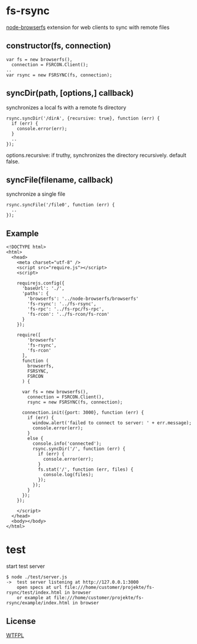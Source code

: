 # fs-rsync

[node-browserfs](https://github.com/kruemelo/node-browserfs) extension for web clients to sync with remote files

## constructor(fs, connection)

```
var fs = new browserfs(), 
  connection = FSRCON.Client();
..  
var rsync = new FSRSYNC(fs, connection);
```

## syncDir(path, [options,] callback)

synchronizes a local fs with a remote fs directory

```
rsync.syncDir('/dirA', {recursive: true}, function (err) {
  if (err) {
    console.error(err);
  }
  ..
});
```

options.recursive: if truthy, synchronizes the directory recursively. default false.

## syncFile(filename, callback)

synchronize a single file

```
rsync.syncFile('/file0', function (err) {
  ..
});
```

## Example

```
<!DOCTYPE html>
<html>
  <head>
    <meta charset="utf-8" />
    <script src="require.js"></script>
    <script>

    requirejs.config({
      'baseUrl': './',
      'paths': {
        'browserfs': '../node-browserfs/browserfs'
        'fs-rsync': '../fs-rsync',
        'fs-rpc': '../fs-rpc/fs-rpc',
        'fs-rcon': '../fs-rcon/fs-rcon'
      }
    });

    require([
        'browserfs'
        'fs-rsync',
        'fs-rcon'
      ], 
      function (
        browserfs, 
        FSRSYNC,
        FSRCON
      ) {

      var fs = new browserfs(), 
        connection = FSRCON.Client(),
        rsync = new FSRSYNC(fs, connection);

      connection.init({port: 3000}, function (err) {
        if (err) {
          window.alert('failed to connect to server: ' + err.message);
          console.error(err);
        }
        else {
          console.info('connected');
          rsync.syncDir('/', function (err) {
            if (err) {
              console.error(err);
            }
            fs.stat('/', function (err, files) {
              console.log(files);
            });
          });
        }
      });
    });

    </script>
  </head>
  <body></body>
</html>        
```

# test

start test server

```
$ node ./test/server.js
->  test server listening at http://127.0.0.1:3000
    open specs at url file:///home/customer/projekte/fs-rsync/test/index.html in browser
    or example at file:///home/customer/projekte/fs-rsync/example/index.html in browser

```

License
-------
[WTFPL](http://www.wtfpl.net/)
